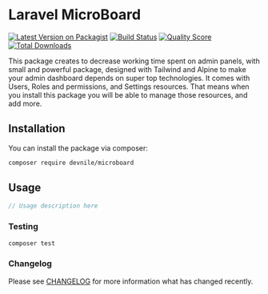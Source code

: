 # Laravel MicroBoard

[![Latest Version on Packagist](https://img.shields.io/packagist/v/devnile/microboard.svg?style=flat-square)](https://packagist.org/packages/devnile/microboard)
[![Build Status](https://img.shields.io/travis/devnile/microboard/master.svg?style=flat-square)](https://travis-ci.org/devnile/microboard)
[![Quality Score](https://img.shields.io/scrutinizer/g/devnile/microboard.svg?style=flat-square)](https://scrutinizer-ci.com/g/devnile/microboard)
[![Total Downloads](https://img.shields.io/packagist/dt/devnile/microboard.svg?style=flat-square)](https://packagist.org/packages/devnile/microboard)

This package creates to decrease working time spent on admin panels, with small and powerful package, designed with Tailwind and Alpine to make your admin dashboard depends on super top technologies.
It comes with Users, Roles and permissions, and Settings resources. That means when you install this package you will be able to manage those resources, and add more.

## Installation


You can install the package via composer:

```bash
composer require devnile/microboard
```

## Usage
``` php
// Usage description here
```

### Testing

``` bash
composer test
```

### Changelog

Please see [CHANGELOG](CHANGELOG.md) for more information what has changed recently.

